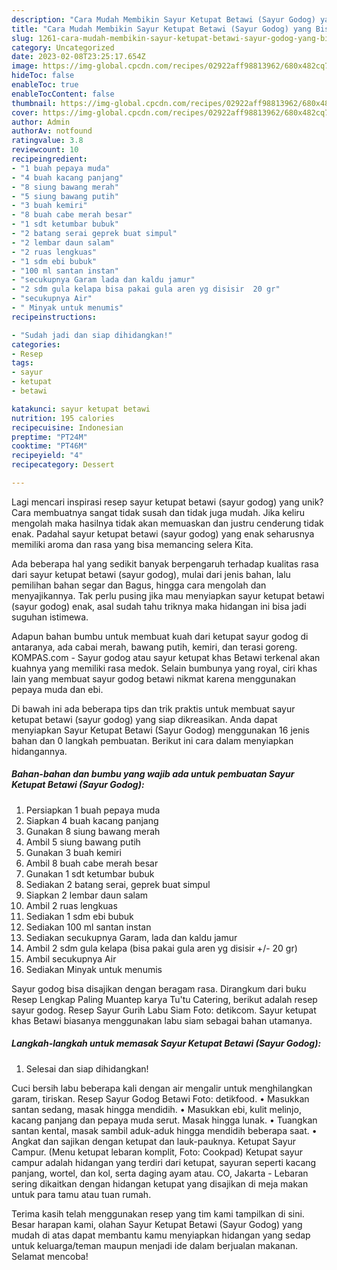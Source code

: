 ```yaml
---
description: "Cara Mudah Membikin Sayur Ketupat Betawi (Sayur Godog) yang Bisa Manjain Lidah"
title: "Cara Mudah Membikin Sayur Ketupat Betawi (Sayur Godog) yang Bisa Manjain Lidah"
slug: 1261-cara-mudah-membikin-sayur-ketupat-betawi-sayur-godog-yang-bisa-manjain-lidah
category: Uncategorized
date: 2023-02-08T23:25:17.654Z
image: https://img-global.cpcdn.com/recipes/02922aff98813962/680x482cq70/sayur-ketupat-betawi-sayur-godog-foto-resep-utama.jpg
hideToc: false
enableToc: true
enableTocContent: false
thumbnail: https://img-global.cpcdn.com/recipes/02922aff98813962/680x482cq70/sayur-ketupat-betawi-sayur-godog-foto-resep-utama.jpg
cover: https://img-global.cpcdn.com/recipes/02922aff98813962/680x482cq70/sayur-ketupat-betawi-sayur-godog-foto-resep-utama.jpg
author: Admin
authorAv: notfound
ratingvalue: 3.8
reviewcount: 10
recipeingredient:
- "1 buah pepaya muda"
- "4 buah kacang panjang"
- "8 siung bawang merah"
- "5 siung bawang putih"
- "3 buah kemiri"
- "8 buah cabe merah besar"
- "1 sdt ketumbar bubuk"
- "2 batang serai geprek buat simpul"
- "2 lembar daun salam"
- "2 ruas lengkuas"
- "1 sdm ebi bubuk"
- "100 ml santan instan"
- "secukupnya Garam lada dan kaldu jamur"
- "2 sdm gula kelapa bisa pakai gula aren yg disisir  20 gr"
- "secukupnya Air"
- " Minyak untuk menumis"
recipeinstructions:

- "Sudah jadi dan siap dihidangkan!"
categories:
- Resep
tags:
- sayur
- ketupat
- betawi

katakunci: sayur ketupat betawi 
nutrition: 195 calories
recipecuisine: Indonesian
preptime: "PT24M"
cooktime: "PT46M"
recipeyield: "4"
recipecategory: Dessert

---
```





Lagi mencari inspirasi resep sayur ketupat betawi (sayur godog) yang unik? Cara membuatnya sangat tidak susah dan tidak juga mudah. Jika keliru mengolah maka hasilnya tidak akan memuaskan dan justru cenderung tidak enak. Padahal sayur ketupat betawi (sayur godog) yang enak seharusnya memiliki aroma dan rasa yang bisa memancing selera Kita.





Ada beberapa hal yang sedikit banyak berpengaruh terhadap kualitas rasa dari sayur ketupat betawi (sayur godog), mulai dari jenis bahan, lalu pemilihan bahan segar dan Bagus, hingga cara mengolah dan menyajikannya. Tak perlu pusing jika mau menyiapkan sayur ketupat betawi (sayur godog) enak,      asal sudah tahu triknya maka hidangan ini bisa jadi suguhan istimewa.














Adapun bahan bumbu untuk membuat kuah dari ketupat sayur godog di antaranya, ada cabai merah, bawang putih, kemiri, dan terasi goreng. KOMPAS.com - Sayur godog atau sayur ketupat khas Betawi terkenal akan kuahnya yang memiliki rasa medok. Selain bumbunya yang royal, ciri khas lain yang membuat sayur godog betawi nikmat karena menggunakan pepaya muda dan ebi.






Di bawah ini ada beberapa tips dan trik praktis untuk membuat sayur ketupat betawi (sayur godog) yang siap dikreasikan. Anda dapat menyiapkan Sayur Ketupat Betawi (Sayur Godog) menggunakan 16 jenis bahan dan 0 langkah pembuatan. Berikut ini cara dalam menyiapkan hidangannya.

<!--inarticleads1-->

##### Bahan-bahan dan bumbu yang wajib ada untuk pembuatan Sayur Ketupat Betawi (Sayur Godog):

1. Persiapkan 1 buah pepaya muda
1. Siapkan 4 buah kacang panjang
1. Gunakan 8 siung bawang merah
1. Ambil 5 siung bawang putih
1. Gunakan 3 buah kemiri
1. Ambil 8 buah cabe merah besar
1. Gunakan 1 sdt ketumbar bubuk
1. Sediakan 2 batang serai, geprek buat simpul
1. Siapkan 2 lembar daun salam
1. Ambil 2 ruas lengkuas
1. Sediakan 1 sdm ebi bubuk
1. Sediakan 100 ml santan instan
1. Sediakan secukupnya Garam, lada dan kaldu jamur
1. Ambil 2 sdm gula kelapa (bisa pakai gula aren yg disisir +/- 20 gr)
1. Ambil secukupnya Air
1. Sediakan  Minyak untuk menumis


Sayur godog bisa disajikan dengan beragam rasa. Dirangkum dari buku Resep Lengkap Paling Muantep karya Tu&#39;tu Catering, berikut adalah resep sayur godog. Resep Sayur Gurih Labu Siam Foto: detikcom. Sayur ketupat khas Betawi biasanya menggunakan labu siam sebagai bahan utamanya. 

<!--inarticleads2-->

##### Langkah-langkah untuk memasak Sayur Ketupat Betawi (Sayur Godog):


1. Selesai dan siap dihidangkan!

Cuci bersih labu beberapa kali dengan air mengalir untuk menghilangkan garam, tiriskan. Resep Sayur Godog Betawi Foto: detikfood. • Masukkan santan sedang, masak hingga mendidih. • Masukkan ebi, kulit melinjo, kacang panjang dan pepaya muda serut. Masak hingga lunak. • Tuangkan santan kental, masak sambil aduk-aduk hingga mendidih beberapa saat. • Angkat dan sajikan dengan ketupat dan lauk-pauknya. Ketupat Sayur Campur. (Menu ketupat lebaran komplit, Foto: Cookpad) Ketupat sayur campur adalah hidangan yang terdiri dari ketupat, sayuran seperti kacang panjang, wortel, dan kol, serta daging ayam atau. CO, Jakarta - Lebaran sering dikaitkan dengan hidangan ketupat yang disajikan di meja makan untuk para tamu atau tuan rumah. 

Terima kasih telah menggunakan resep yang tim kami tampilkan di sini. Besar harapan kami, olahan Sayur Ketupat Betawi (Sayur Godog) yang mudah di atas dapat membantu kamu menyiapkan hidangan yang sedap untuk keluarga/teman maupun menjadi ide dalam berjualan makanan. Selamat mencoba!
